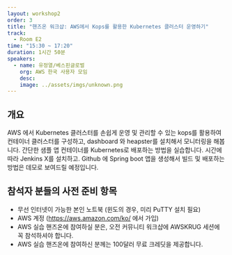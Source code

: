 ```yaml
---
layout: workshop2
order: 3
title: "핸즈온 워크샵: AWS에서 Kops를 활용한 Kubernetes 클러스터 운영하기"
track:
  - Room E2
time: "15:30 ~ 17:20"
duration: 1시간 50분
speakers:
  - name: 유정열/베스핀글로벌
    org: AWS 한국 사용자 모임 
    desc: 
    image: ../assets/imgs/unknown.png
---
```

## 개요
AWS 에서 Kubernetes 클러스터를 손쉽게 운영 및 관리할 수 있는 kops를 활용하여 컨테이너 클러스터를 구성하고, dashboard 와 heapster를 설치해서 모니터링을 해봅니다. 간단한 샘플 앱 컨테이너를 Kubernetes로 배포하는 방법을 실습합니다. 시간에 따라 Jenkins X를 설치하고. Github 에 Spring boot 앱을 생성해서 빌드 및 배포하는 방법은 데모로 보여드릴 예정입니다.

## 참석자 분들의 사전 준비 항목
- 무선 인터넷이 가능한 본인 노트북 (윈도의 경우, 미리 PuTTY 설치 필요)
- AWS 계정 (https://aws.amazon.com/ko/ 에서 가입)
- AWS 실습 핸즈온에 참여하실 분은, 오전 커뮤니티 워크샵에 AWSKRUG 세션에 꼭 참석하셔야 합니다.
- AWS 실습 핸즈온에 참여하신 분께는 100달러 무료 크레딧을 제공합니다.
